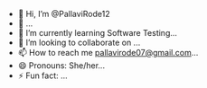 - 👋 Hi, I’m @PallaviRode12
- 👀  ...
- 🌱 I’m currently learning Software Testing...
- 💞️ I’m looking to collaborate on ...
- 📫 How to reach me pallavirode07@gmail.com...
- 😄 Pronouns: She/her...
- ⚡ Fun fact: ...

<!---
PallaviRode12/PallaviRode12 is a ✨ special ✨ repository because its `README.md` (this file) appears on your GitHub profile.
You can click the Preview link to take a look at your changes.
--->
